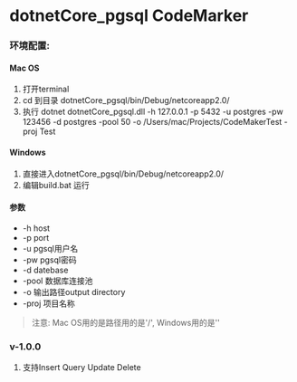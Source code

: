 # dotnetCore_pgsql CodeMarker
### 环境配置: 
#### Mac OS
1. 打开terminal
2. cd 到目录 dotnetCore_pgsql/bin/Debug/netcoreapp2.0/
3. 执行 dotnet dotnetCore_pgsql.dll -h 127.0.0.1 -p 5432 -u postgres -pw 123456 -d postgres -pool 50 -o /Users/mac/Projects/CodeMakerTest -proj Test
#### Windows
1. 直接进入dotnetCore_pgsql/bin/Debug/netcoreapp2.0/
2. 编辑build.bat 运行
#### 参数
- -h host
- -p port
- -u pgsql用户名
- -pw pgsql密码
- -d datebase
- -pool 数据库连接池
- -o 输出路径output directory
- -proj 项目名称
> 注意: Mac OS用的是路径用的是'/', Windows用的是'\'
### v-1.0.0
1. 支持Insert Query Update Delete
